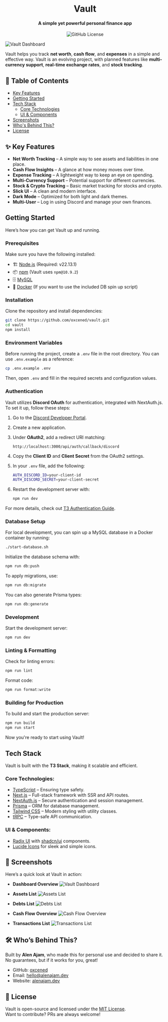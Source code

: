 <h1 align="center">
  Vault
</h1>

<h4 align="center">A simple yet powerful personal finance app</h4>

<p align="center">
  <img alt="GitHub License" src="https://img.shields.io/github/license/oxcened/vault">
</p>

![Vault Dashboard](docs/screenshots/dashboard.png)

Vault helps you track **net worth**, **cash flow**, and **expenses** in a simple and effective way. Vault is an evolving project, with planned features like **multi-currency support**, **real-time exchange rates**, and **stock tracking**.

## 📌 Table of Contents

- [Key Features](#-key-features)
- [Getting Started](#getting-started)
- [Tech Stack](#tech-stack)
  - [Core Technologies](#core-technologies)
  - [UI & Components](#ui--components)
- [Screenshots](#-screenshots)
- [Who's Behind This?](#-whos-behind-this)
- [License](#-license)

## ✨ Key Features

- **Net Worth Tracking** – A simple way to see assets and liabilities in one place.
- **Cash Flow Insights** – A glance at how money moves over time.
- **Expense Tracking** – A lightweight way to keep an eye on spending.
- **Multi-Currency Support** – Potential support for different currencies.
- **Stock & Crypto Tracking** – Basic market tracking for stocks and crypto.
- **Slick UI** – A clean and modern interface.
- **Dark Mode** – Optimized for both light and dark themes.
- **Multi-User** – Log in using Discord and manage your own finances.

## Getting Started

Here’s how you can get Vault up and running.

### Prerequisites

Make sure you have the following installed:

- 🏗️ [Node.js](https://nodejs.org/) (Required: v22.13.1)
- 📦 [npm](https://www.npmjs.com/) (Vault uses `npm@10.9.2`)
- 🗄️ [MySQL](https://www.mysql.com/)
- 🐳 [Docker](https://www.docker.com/) (If you want to use the included DB spin up script)

### Installation

Clone the repository and install dependencies:

```sh
git clone https://github.com/oxcened/vault.git
cd vault
npm install
```

### Environment Variables

Before running the project, create a `.env` file in the root directory. You can use `.env.example` as a reference:

```sh
cp .env.example .env
```

Then, open `.env` and fill in the required secrets and configuration values.

### Authentication

Vault utilizes **Discord OAuth** for authentication, integrated with NextAuth.js.  
To set it up, follow these steps:

1. Go to the [Discord Developer Portal](https://discord.com/developers/applications).
2. Create a new application.
3. Under **OAuth2**, add a redirect URI matching:
   ```
   http://localhost:3000/api/auth/callback/discord
   ```
4. Copy the **Client ID** and **Client Secret** from the OAuth2 settings.
5. In your `.env` file, add the following:

   ```sh
   AUTH_DISCORD_ID=your-client-id
   AUTH_DISCORD_SECRET=your-client-secret
   ```

6. Restart the development server with:

   ```sh
   npm run dev
   ```

For more details, check out [T3 Authentication Guide](https://create.t3.gg/en/usage/first-steps#authentication).

### Database Setup

For local development, you can spin up a MySQL database in a Docker container by running:

```sh
./start-database.sh
```

Initialize the database schema with:

```sh
npm run db:push
```

To apply migrations, use:

```sh
npm run db:migrate
```

You can also generate Prisma types:

```sh
npm run db:generate
```

### Development

Start the development server:

```sh
npm run dev
```

### Linting & Formatting

Check for linting errors:

```sh
npm run lint
```

Format code:

```sh
npm run format:write
```

### Building for Production

To build and start the production server:

```sh
npm run build
npm run start
```

Now you're ready to start using Vault!

## Tech Stack

Vault is built with the **T3 Stack**, making it scalable and efficient.

### Core Technologies:

- [TypeScript](https://www.typescriptlang.org/) – Ensuring type safety.
- [Next.js](https://nextjs.org) – Full-stack framework with SSR and API routes.
- [NextAuth.js](https://next-auth.js.org) – Secure authentication and session management.
- [Prisma](https://prisma.io) – ORM for database management.
- [Tailwind CSS](https://tailwindcss.com) – Modern styling with utility classes.
- [tRPC](https://trpc.io) – Type-safe API communication.

### UI & Components:

- [Radix UI](https://www.radix-ui.com/) with [shadcn/ui](https://ui.shadcn.com) components.
- [Lucide Icons](https://lucide.dev/) for sleek and simple icons.

## 📸 Screenshots

Here’s a quick look at Vault in action:

- **Dashboard Overview**
  ![Vault Dashboard](docs/screenshots/dashboard.png)

- **Assets List**
  ![Assets List](docs/screenshots/assets.png)

- **Debts List**
  ![Debts List](docs/screenshots/debts.png)

- **Cash Flow Overview**
  ![Cash Flow Overview](docs/screenshots/cash-flow.png)

- **Transactions List**
  ![Transactions List](docs/screenshots/transactions.png)

## 🛠 Who’s Behind This?

Built by **Alen Ajam**, who made this for personal use and decided to share it. No guarantees, but if it works for you, great!

- GitHub: [oxcened](https://github.com/oxcened)
- Email: [hello@alenajam.dev](mailto:hello@alenajam.dev)
- Website: [alenajam.dev](https://alenajam.dev)

## 📜 License

Vault is open-source and licensed under the [MIT License](https://opensource.org/licenses/MIT).  
Want to contribute? PRs are always welcome!

